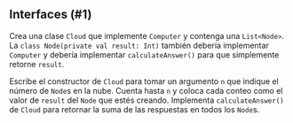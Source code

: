 ## Interfaces (#1)

Crea una clase `Cloud` que implemente `Computer` y contenga una `List<Node>`. La `class Node(private val result: Int)` también debería implementar `Computer` y debería implementar `calculateAnswer()` para que simplemente retorne `result`.

Escribe el constructor de `Cloud` para tomar un argumento `n` que indique el número de `Node`s en la nube. Cuenta hasta `n` y coloca cada conteo como el valor de `result` del `Node` que estés creando. Implementa `calculateAnswer()` de `Cloud` para retornar la suma de las respuestas en todos los `Node`s.